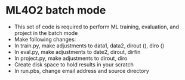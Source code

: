 # ML4O2 batch mode
- This set of code is required to perform ML training, evaluation, and project in the batch mode
- Make following changes:
- In train.py, make adjustments to data1, data2, dirout (), diro ()
- In eval.py, make adjustments to date2, dirout, dirfin
- In project.py, make adjustments to dirout, diro
- Create disk space to hold results in your scratch
- In run.pbs, change email address and source directory
